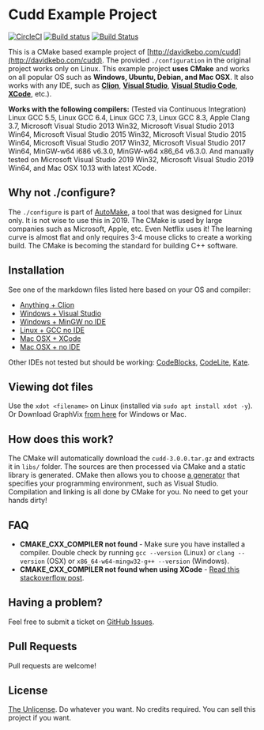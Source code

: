# Cudd Example Project

[![CircleCI](https://circleci.com/gh/matusnovak/cudd-example-project.svg?style=svg)](https://circleci.com/gh/matusnovak/cudd-example-project) [![Build status](https://ci.appveyor.com/api/projects/status/6h7tx2wl2eqv71is?svg=true)](https://ci.appveyor.com/project/matusnovak/cudd-example-project) [![Build Status](https://travis-ci.org/matusnovak/cudd-example-project.svg?branch=master)](https://travis-ci.org/matusnovak/cudd-example-project)

This is a CMake based example project of [http://davidkebo.com/cudd](http://davidkebo.com/cudd). The provided `./configuration` in the original project works only on Linux. This example project **uses CMake** and works on all popular OS such as **Windows, Ubuntu, Debian, and Mac OSX**. It also works with any IDE, such as [**Clion**](https://www.jetbrains.com/clion/), [**Visual Studio**](https://visualstudio.microsoft.com/), [**Visual Studio Code**](https://code.visualstudio.com/), [**XCode**](https://developer.apple.com/xcode/), etc.).

**Works with the following compilers:** (Tested via Continuous Integration) Linux GCC 5.5, Linux GCC 6.4, Linux GCC 7.3, Linux GCC 8.3, Apple Clang 3.7, Microsoft Visual Studio 2013 Win32, Microsoft Visual Studio 2013 Win64, Microsoft Visual Studio 2015 Win32, Microsoft Visual Studio 2015 Win64, Microsoft Visual Studio 2017 Win32, Microsoft Visual Studio 2017 Win64, MinGW-w64 i686 v6.3.0, MinGW-w64 x86\_64 v6.3.0. And manually tested on Microsoft Visual Studio 2019 Win32, Microsoft Visual Studio 2019 Win64, and Mac OSX 10.13 with latest XCode.

## Why not ./configure?

The `./configure` is part of [AutoMake](https://www.gnu.org/software/automake/), a tool that was designed for Linux only. It is not wise to use this in 2019. The CMake is used by large companies such as Microsoft, Apple, etc. Even Netflix uses it! The learning curve is almost flat and only requires 3-4 mouse clicks to create a working build. The CMake is becoming the standard for building C++ software.

## Installation

See one of the markdown files listed here based on your OS and compiler:

* [Anything + Clion](INSTALL_CLION.md)
* [Windows + Visual Studio](INSTALL_MSVC.md)
* [Windows + MinGW no IDE](INSTALL_MINGW.md)
* [Linux + GCC no IDE](INSTALL_GCC.md)
* [Mac OSX + XCode](INSTALL_XCODE.md)
* [Mac OSX + no IDE](INSTALL_OSX.md)

Other IDEs not tested but should be working: [CodeBlocks](http://www.codeblocks.org/), [CodeLite](https://codelite.org/), [Kate](https://kate-editor.org/).

## Viewing dot files

Use the `xdot <filename>` on Linux (installed via `sudo apt install xdot -y`). Or Download GraphVix [from here](https://www.graphviz.org/download/) for Windows or Mac.

## How does this work?

The CMake will automatically download the `cudd-3.0.0.tar.gz` and extracts it in `libs/` folder. The sources are then processed via CMake and a static library is generated. CMake then allows you to choose [a generator](https://www.systutorials.com/docs/linux/man/7-cmake3-generators/) that specifies your programming environment, such as Visual Studio. Compilation and linking is all done by CMake for you. No need to get your hands dirty!

## FAQ

* **CMAKE_CXX_COMPILER not found** - Make sure you have installed a compiler. Double check by running `gcc --version` (Linux) or `clang --version` (OSX) or `x86_64-w64-mingw32-g++ --version` (Windows).
* **CMAKE_CXX_COMPILER not found when using XCode** - [Read this stackoverflow post](https://stackoverflow.com/questions/41380900/cmake-error-no-cmake-c-compiler-could-be-found-using-xcode-and-glfw).

## Having a problem?

Feel free to submit a ticket on [GitHub Issues](https://github.com/matusnovak/cudd-example-project/issues).

## Pull Requests

Pull requests are welcome!

## License

[The Unlicense](https://unlicense.org/). Do whatever you want. No credits required. You can sell this project if you want.

